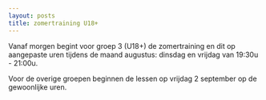 ```yaml
---
layout: posts
title: zomertraining U18+
---
```


Vanaf morgen begint voor groep 3 (U18+) de zomertraining en dit op aangepaste uren tijdens de maand augustus:
dinsdag en vrijdag van 19:30u - 21:00u.

Voor de overige groepen beginnen de lessen op vrijdag 2 september op de gewoonlijke uren.
